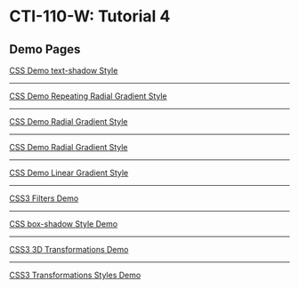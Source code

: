 # CTI-110-W: Tutorial 4 

## Demo Pages

[CSS Demo text-shadow Style](https://acc-it-dept.github.io/CTI-110-W-T4-Demo/demo_text_shadows.html)
> 
---
[CSS Demo Repeating Radial Gradient Style](https://acc-it-dept.github.io/CTI-110-W-T4-Demo/demo_repeat_radial_gradients.html)
> 
---
[CSS Demo Radial Gradient Style](https://acc-it-dept.github.io/CTI-110-W-T4-Demo/demo_radial_gradients.html)
> 
---
[CSS Demo Radial Gradient Style](https://acc-it-dept.github.io/CTI-110-W-T4-Demo/demo_radial_gradients.html)
> 
---
[CSS Demo Linear Gradient Style](https://acc-it-dept.github.io/CTI-110-W-T4-Demo/demo_linear_gradients.html)
> 
---
[CSS3 Filters Demo](https://acc-it-dept.github.io/CTI-110-W-T4-Demo/demo_filters.html)
> 
---
[CSS box-shadow Style Demo](https://acc-it-dept.github.io/CTI-110-W-T4-Demo/demo_box_shadows.html)
> 
---
[CSS3 3D Transformations Demo](demo_transformations3d.html)
> 
---
[CSS3 Transformations Styles Demo](demo_transformations.html)
> 
